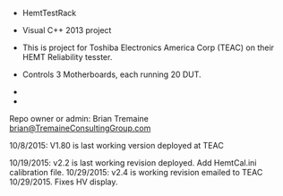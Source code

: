 * HemtTestRack 

* Visual C++ 2013 project 
* This is project for Toshiba Electronics America Corp (TEAC) on their HEMT Reliability tesster.
* Controls 3 Motherboards, each running 20 DUT.
*
*
Repo owner or admin: Brian Tremaine
brian@TremaineConsultingGroup.com

10/8/2015: V1.80 is last working version deployed at TEAC 

10/19/2015: v2.2 is last working revision deployed. Add HemtCal.ini calibration file.
10/29/2015: v2.4 is working revision emailed to TEAC 10/29/2015. Fixes HV display.